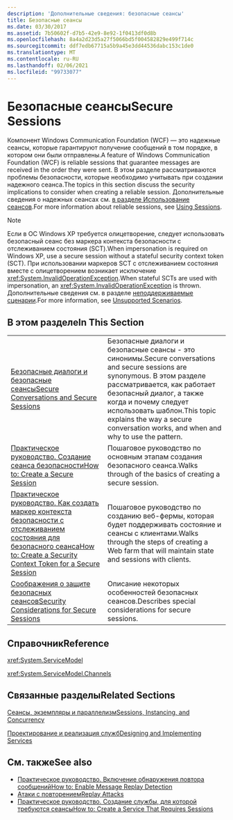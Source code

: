```yaml
---
description: 'Дополнительные сведения: безопасные сеансы'
title: Безопасные сеансы
ms.date: 03/30/2017
ms.assetid: 7b50602f-d7b5-42e9-8e92-1f0413df0d8b
ms.openlocfilehash: 8a4a2d23d5a27f5066bd5f004582829e499f714c
ms.sourcegitcommit: ddf7edb67715a5b9a45e3dd44536dabc153c1de0
ms.translationtype: MT
ms.contentlocale: ru-RU
ms.lasthandoff: 02/06/2021
ms.locfileid: "99733077"
---
```

# <a name="secure-sessions"></a><span data-ttu-id="a01bd-103">Безопасные сеансы</span><span class="sxs-lookup"><span data-stu-id="a01bd-103">Secure Sessions</span></span>

<span data-ttu-id="a01bd-104">Компонент Windows Communication Foundation (WCF) — это надежные сеансы, которые гарантируют получение сообщений в том порядке, в котором они были отправлены.</span><span class="sxs-lookup"><span data-stu-id="a01bd-104">A feature of Windows Communication Foundation (WCF) is reliable sessions that guarantee messages are received in the order they were sent.</span></span> <span data-ttu-id="a01bd-105">В этом разделе рассматриваются проблемы безопасности, которые необходимо учитывать при создании надежного сеанса.</span><span class="sxs-lookup"><span data-stu-id="a01bd-105">The topics in this section discuss the security implications to consider when creating a reliable session.</span></span> <span data-ttu-id="a01bd-106">Дополнительные сведения о надежных сеансах см. [в разделе Использование сеансов](../using-sessions.md).</span><span class="sxs-lookup"><span data-stu-id="a01bd-106">For more information about reliable sessions, see [Using Sessions](../using-sessions.md).</span></span>  
  
> [!NOTE]
> <span data-ttu-id="a01bd-107">Если в ОС Windows XP требуется олицетворение, следует использовать безопасный сеанс без маркера контекста безопасности с отслеживанием состояния (SCT).</span><span class="sxs-lookup"><span data-stu-id="a01bd-107">When impersonation is required on Windows XP, use a secure session without a stateful security context token (SCT).</span></span> <span data-ttu-id="a01bd-108">При использовании маркеров SCT с отслеживанием состояния вместе с олицетворением возникает исключение <xref:System.InvalidOperationException>.</span><span class="sxs-lookup"><span data-stu-id="a01bd-108">When stateful SCTs are used with impersonation, an <xref:System.InvalidOperationException> is thrown.</span></span> <span data-ttu-id="a01bd-109">Дополнительные сведения см. в разделе [неподдерживаемые сценарии](unsupported-scenarios.md).</span><span class="sxs-lookup"><span data-stu-id="a01bd-109">For more information, see [Unsupported Scenarios](unsupported-scenarios.md).</span></span>  
  
## <a name="in-this-section"></a><span data-ttu-id="a01bd-110">В этом разделе</span><span class="sxs-lookup"><span data-stu-id="a01bd-110">In This Section</span></span>  
  
|||  
|-|-|  
|[<span data-ttu-id="a01bd-111">Безопасные диалоги и безопасные сеансы</span><span class="sxs-lookup"><span data-stu-id="a01bd-111">Secure Conversations and Secure Sessions</span></span>](secure-conversations-and-secure-sessions.md)|<span data-ttu-id="a01bd-112">Безопасные диалоги и безопасные сеансы - это синонимы.</span><span class="sxs-lookup"><span data-stu-id="a01bd-112">Secure conversations and secure sessions are synonymous.</span></span> <span data-ttu-id="a01bd-113">В этом разделе рассматривается, как работает безопасный диалог, а также когда и почему следует использовать шаблон.</span><span class="sxs-lookup"><span data-stu-id="a01bd-113">This topic explains the way a secure conversation works, and when and why to use the pattern.</span></span>|  
|[<span data-ttu-id="a01bd-114">Практическое руководство. Создание сеанса безопасности</span><span class="sxs-lookup"><span data-stu-id="a01bd-114">How to: Create a Secure Session</span></span>](how-to-create-a-secure-session.md)|<span data-ttu-id="a01bd-115">Пошаговое руководство по основным этапам создания безопасного сеанса.</span><span class="sxs-lookup"><span data-stu-id="a01bd-115">Walks through of the basics of creating a secure session.</span></span>|  
|[<span data-ttu-id="a01bd-116">Практическое руководство. Как создать маркер контекста безопасности с отслеживанием состояния для безопасного сеанса</span><span class="sxs-lookup"><span data-stu-id="a01bd-116">How to: Create a Security Context Token for a Secure Session</span></span>](how-to-create-a-security-context-token-for-a-secure-session.md)|<span data-ttu-id="a01bd-117">Пошаговое руководство по созданию веб-фермы, которая будет поддерживать состояние и сеансы с клиентами.</span><span class="sxs-lookup"><span data-stu-id="a01bd-117">Walks through the steps of creating a Web farm that will maintain state and sessions with clients.</span></span>|  
|[<span data-ttu-id="a01bd-118">Соображения о защите безопасных сеансов</span><span class="sxs-lookup"><span data-stu-id="a01bd-118">Security Considerations for Secure Sessions</span></span>](security-considerations-for-secure-sessions.md)|<span data-ttu-id="a01bd-119">Описание некоторых особенностей безопасных сеансов.</span><span class="sxs-lookup"><span data-stu-id="a01bd-119">Describes special considerations for secure sessions.</span></span>|  
  
## <a name="reference"></a><span data-ttu-id="a01bd-120">Справочник</span><span class="sxs-lookup"><span data-stu-id="a01bd-120">Reference</span></span>  

 <xref:System.ServiceModel>  
  
 <xref:System.ServiceModel.Channels>  
  
## <a name="related-sections"></a><span data-ttu-id="a01bd-121">Связанные разделы</span><span class="sxs-lookup"><span data-stu-id="a01bd-121">Related Sections</span></span>  

 [<span data-ttu-id="a01bd-122">Сеансы, экземпляры и параллелизм</span><span class="sxs-lookup"><span data-stu-id="a01bd-122">Sessions, Instancing, and Concurrency</span></span>](sessions-instancing-and-concurrency.md)  
  
 [<span data-ttu-id="a01bd-123">Проектирование и реализация служб</span><span class="sxs-lookup"><span data-stu-id="a01bd-123">Designing and Implementing Services</span></span>](../designing-and-implementing-services.md)  
  
## <a name="see-also"></a><span data-ttu-id="a01bd-124">См. также</span><span class="sxs-lookup"><span data-stu-id="a01bd-124">See also</span></span>

- [<span data-ttu-id="a01bd-125">Практическое руководство. Включение обнаружения повтора сообщений</span><span class="sxs-lookup"><span data-stu-id="a01bd-125">How to: Enable Message Replay Detection</span></span>](how-to-enable-message-replay-detection.md)
- [<span data-ttu-id="a01bd-126">Атаки с повторением</span><span class="sxs-lookup"><span data-stu-id="a01bd-126">Replay Attacks</span></span>](replay-attacks.md)
- [<span data-ttu-id="a01bd-127">Практическое руководство. Создание службы, для которой требуются сеансы</span><span class="sxs-lookup"><span data-stu-id="a01bd-127">How to: Create a Service That Requires Sessions</span></span>](how-to-create-a-service-that-requires-sessions.md)
